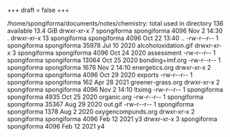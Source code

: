 +++
draft = false
+++

/home/spongiforma/documents/notes/chemistry:
total used in directory 136 available 13.4 GiB
drwxr-xr-x  7 spongiforma spongiforma  4096 Nov  2 14:30 .
drwxr-xr-x 13 spongiforma spongiforma  4096 Oct 22 13:40 ..
-rw-r--r--  1 spongiforma spongiforma 35978 Jul 10  2020 alcoholoxidation.gif
drwxr-xr-x  3 spongiforma spongiforma  4096 Oct 24  2020 assessment
-rw-r--r--  1 spongiforma spongiforma 13064 Oct 25  2020 bonding+imf.org
-rw-r--r--  1 spongiforma spongiforma  1678 Nov  2 14:10 energetics.org
drwxr-xr-x  2 spongiforma spongiforma  4096 Oct 29  2020 exports
-rw-r--r--  1 spongiforma spongiforma   162 Apr 28  2021 greener-grass.org
drwxr-xr-x  2 spongiforma spongiforma  4096 Nov  2 14:10 ltximg
-rw-r--r--  1 spongiforma spongiforma  4935 Oct 25  2020 organic.org
-rw-r--r--  1 spongiforma spongiforma 35367 Aug 29  2020 out.gif
-rw-r--r--  1 spongiforma spongiforma  1378 Aug  2  2020 oxygencompunds.org
drwxr-xr-x  2 spongiforma spongiforma  4096 Feb 12  2021 y3
drwxr-xr-x  3 spongiforma spongiforma  4096 Feb 12  2021 y4
